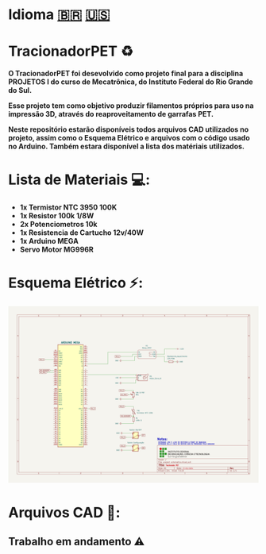# Idioma [🇧🇷](https://github.com/ThaylorLT/TracionadorPET/blob/main/README.md) [🇺🇸](https://github.com/ThaylorLT/TracionadorPET/blob/main/README.en.md)

# TracionadorPET ♻️

 <p><b>O TracionadorPET foi desevolvido como projeto final para a disciplina PROJETOS I do curso de Mecatrônica, do Instituto Federal do Rio Grande do Sul.</b></p>
 <p><b>Esse projeto tem como objetivo produzir filamentos próprios para uso na impressão 3D, através do reaproveitamento de garrafas PET.</b></p>
 <p><b>Neste repositório estarão disponíveis todos arquivos CAD utilizados no projeto, assim como o Esquema Elétrico e arquivos com o código usado no Arduino. Também estara disponível a lista dos matériais utilizados.</b></p>

# Lista de Materiais 💻:
- **1x Termistor NTC 3950 100K**
- **1x Resistor 100k 1/8W**
- **2x Potenciometros 10k**
- **1x Resistencia de Cartucho 12v/40W**
- **1x Arduino MEGA**
- **Servo Motor MG996R**

# Esquema Elétrico ⚡:
![alt text](https://github.com/ThaylorLT/TracionadorPET/blob/testing/assets/schematic.jpg)
# Arquivos CAD 🔨:
 
## Trabalho em andamento ⚠️
